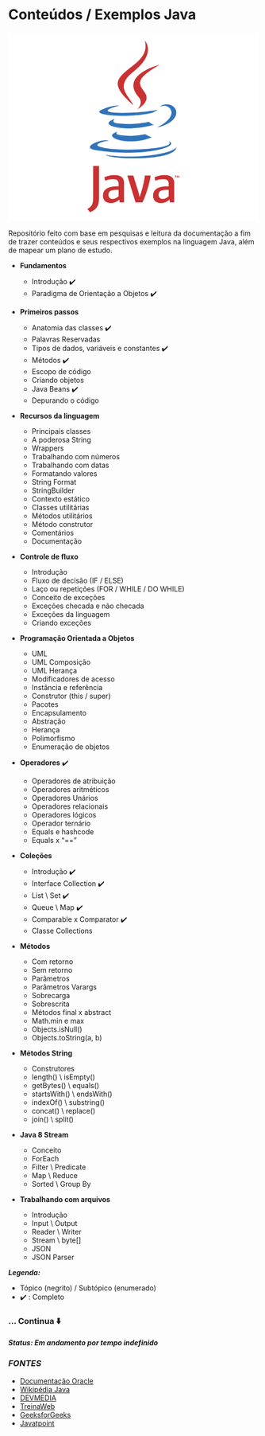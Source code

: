 # Conteúdos / Exemplos Java

![Java logo](img/java-logo.png)

Repositório feito com base em pesquisas e leitura da documentação a fim de trazer conteúdos e seus respectivos exemplos na linguagem Java, além de mapear um plano de estudo.

- **Fundamentos**
    - Introdução :heavy_check_mark:
    - Paradigma de Orientação a Objetos :heavy_check_mark:

- **Primeiros passos**
    - Anatomia das classes :heavy_check_mark:
    - Palavras Reservadas
    - Tipos de dados, variáveis e constantes :heavy_check_mark:
    - Métodos :heavy_check_mark:
    - Escopo de código
    - Criando objetos
    - Java Beans :heavy_check_mark:
    - Depurando o código

- **Recursos da linguagem**
    -	Principais classes
    -	A poderosa String
    -	Wrappers
    -	Trabalhando com números
    -	Trabalhando com datas
    -	Formatando valores
    -	String Format
    -	StringBuilder
    -	Contexto estático
    -	Classes utilitárias
    -	Métodos utilitários
    -	Método construtor
    -	Comentários
    -	Documentação

- **Controle de fluxo**
    -	Introdução
    -	Fluxo de decisão (IF / ELSE)
    -	Laço ou repetições (FOR / WHILE / DO WHILE)
    -	Conceito de exceções
    -	Exceções checada e não checada
    -	Exceções da linguagem
    -	Criando exceções

- **Programação Orientada a Objetos**
    -	UML
    -	UML Composição
    -	UML Herança
    -	Modificadores de acesso
    -	Instância e referência
    -	Construtor (this / super)
    -	Pacotes
    -	Encapsulamento
    -	Abstração
    -	Herança
    -	Polimorfismo
    -	Enumeração de objetos

- **Operadores** :heavy_check_mark:
    -	Operadores de atribuição
    -	Operadores aritméticos
    -	Operadores Unários
    -	Operadores relacionais
    -	Operadores lógicos
    -	Operador ternário
    -	Equals e hashcode
    -	Equals x “==”

- **Coleções**
    -	Introdução :heavy_check_mark:
    -	Interface Collection  :heavy_check_mark:
    -	List \ Set :heavy_check_mark:
    -	Queue \ Map :heavy_check_mark:
    -	Comparable x Comparator :heavy_check_mark:
    -	Classe Collections

- **Métodos**
    -	Com retorno
    -	Sem retorno
    -	Parâmetros
    -	Parâmetros Varargs
    -	Sobrecarga
    -	Sobrescrita
    -	Métodos final x abstract
    -	Math.min e max
    -	Objects.isNull()
    -	Objects.toString(a, b)

- **Métodos String**
    -	Construtores
    -	length() \ isEmpty()
    -	getBytes() \ equals()
    -	startsWith() \ endsWith()
    -	indexOf() \ substring()
    -	concat() \ replace()
    -	join() \ split()

- **Java 8 Stream**
    -	Conceito
    -	ForEach
    -	Filter \ Predicate
    -	Map \ Reduce
    -	Sorted \ Group By 

- **Trabalhando com arquivos**
    -	Introdução
    -	Input \ Output
    -	Reader \ Writer
    -	Stream \ byte[]
    -	JSON
    -	JSON Parser

***Legenda:***  
- Tópico (negrito) / Subtópico (enumerado)  
- :heavy_check_mark: : Completo  

### ... **Continua** :arrow_down:

#### *Status: Em andamento por tempo indefinido*

### *FONTES*

- [Documentação Oracle](https://docs.oracle.com/en/java/)  
- [Wikipédia Java](https://pt.wikipedia.org/wiki/Java_(linguagem_de_programa%C3%A7%C3%A3o))  
- [DEVMEDIA](https://www.devmedia.com.br/)  
- [TreinaWeb](https://www.treinaweb.com.br/)  
- [GeeksforGeeks](https://www.geeksforgeeks.org/)  
- [Javatpoint](https://www.javatpoint.com/)  